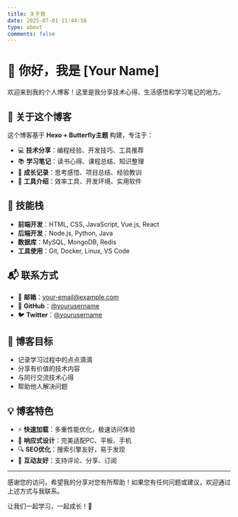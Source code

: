 ```yaml
---
title: 关于我
date: 2025-07-01 11:44:58
type: about
comments: false
---
```


# 👋 你好，我是 [Your Name]

欢迎来到我的个人博客！这里是我分享技术心得、生活感悟和学习笔记的地方。

## 🚀 关于这个博客

这个博客基于 **Hexo + Butterfly主题** 构建，专注于：

- 💻 **技术分享**：编程经验、开发技巧、工具推荐
- 📚 **学习笔记**：读书心得、课程总结、知识整理  
- 🌱 **成长记录**：思考感悟、项目总结、经验教训
- 🔧 **工具介绍**：效率工具、开发环境、实用软件

## 💼 技能栈

- **前端开发**：HTML, CSS, JavaScript, Vue.js, React
- **后端开发**：Node.js, Python, Java
- **数据库**：MySQL, MongoDB, Redis
- **工具使用**：Git, Docker, Linux, VS Code

## 📬 联系方式

- 📧 **邮箱**：your-email@example.com
- 🐙 **GitHub**：[@yourusername](https://github.com/yourusername)
- 🐦 **Twitter**：[@yourusername](https://twitter.com/yourusername)

## 🎯 博客目标

- 记录学习过程中的点点滴滴
- 分享有价值的技术内容
- 与同行交流技术心得
- 帮助他人解决问题

## 💡 博客特色

- ⚡ **快速加载**：多重性能优化，极速访问体验
- 📱 **响应式设计**：完美适配PC、平板、手机
- 🔍 **SEO优化**：搜索引擎友好，易于发现
- 💬 **互动友好**：支持评论、分享、订阅

---

感谢您的访问，希望我的分享对您有所帮助！如果您有任何问题或建议，欢迎通过上述方式与我联系。

让我们一起学习，一起成长！🌟
